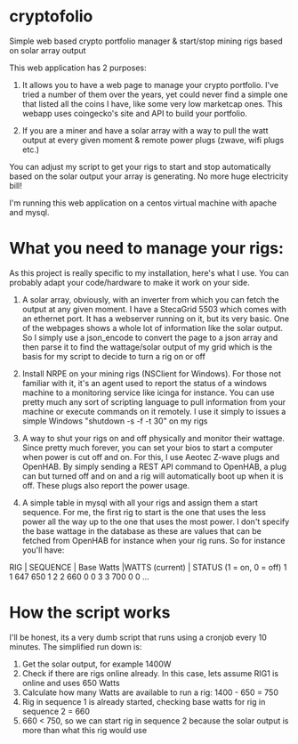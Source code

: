 # cryptofolio
Simple web based crypto portfolio manager &amp; start/stop mining rigs based on solar array output 

This web application has 2 purposes:

1. It allows you to have a web page to manage your crypto portfolio. I've tried a number of them over the years, yet could never find
a simple one that listed all the coins I have, like some very low marketcap ones. This webapp uses coingecko's site and API to build
your portfolio.

2. If you are a miner and have a solar array with a way to pull the watt output at every given moment & remote power plugs (zwave, wifi plugs etc.)

You can adjust my script to get your rigs to start and stop automatically based on the solar output your array is generating. No more
huge electricity bill!

I'm running this web application on a centos virtual machine with apache and mysql.

# What you need to manage your rigs:
As this project is really specific to my installation, here's what I use. You can probably adapt your code/hardware to make it work on your side.

1. A solar array, obviously, with an inverter from which you can fetch the output at any given moment. I have a StecaGrid 5503 which comes with an ethernet port. It has a webserver running on it, but its very basic. One of the webpages shows a whole lot of information like the solar output. So I simply use a json_encode to convert the page to a json array and then parse it to find the wattage/solar output of my grid which is the basis for my script to decide to turn a rig on or off

2. Install NRPE on your mining rigs (NSClient for Windows). For those not familiar with it, it's an agent used to report the status of a windows machine to a monitoring service like icinga for instance. You can use pretty much any sort of scripting language to pull information from your machine or execute commands on it remotely. I use it simply to issues a simple Windows "shutdown -s -f -t 30" on my rigs

3. A way to shut your rigs on and off physically and monitor their wattage. Since pretty much forever, you can set your bios to start a computer when power is cut off and on. For this, I use Aeotec Z-wave plugs and OpenHAB. By simply sending a REST API command to OpenHAB, a plug can but turned off and on and a rig will automatically boot up when it is off. These plugs also report the power usage.

4. A simple table in mysql with all your rigs and assign them a start sequence. For me, the first rig to start is the one that uses the less power all the way up to the one that uses the most power. I don't specify the base wattage in the database as these are values that can be fetched from OpenHAB for instance when your rig runs. So for instance you'll have:

RIG | SEQUENCE | Base Watts |WATTS (current) | STATUS (1 = on, 0 = off)
1       1            647              650      1
2       2            660              0        0
3       3            700              0        0
...

# How the script works
I'll be honest, its a very dumb script that runs using a cronjob every 10 minutes. The simplified run down is:

1. Get the solar output, for example 1400W
2. Check if there are rigs online already. In this case, lets assume RIG1 is online and uses 650 Watts
3. Calculate how many Watts are available to run a rig: 1400 - 650 = 750
4. Rig in sequence 1 is already started, checking base watts for rig in sequence 2 = 660
5. 660 < 750, so we can start rig in sequence 2 because the solar output is more than what this rig would use


